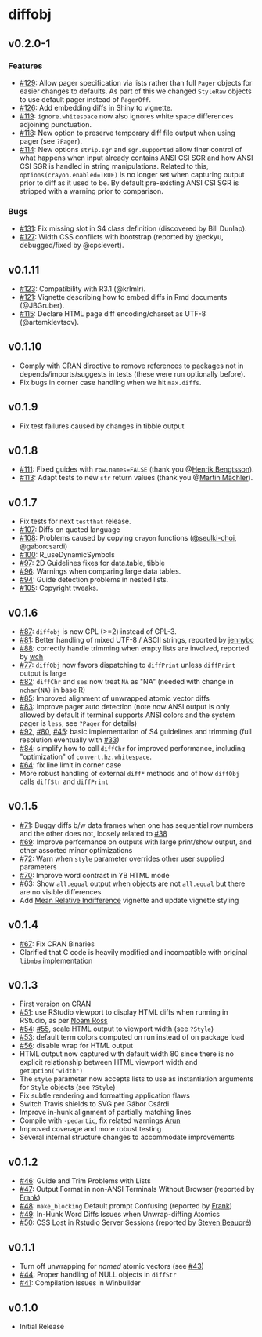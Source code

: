 # diffobj

## v0.2.0-1

### Features

* [#129](https://github.com/brodieG/diffobj/issues/129): Allow pager
  specification via lists rather than full `Pager` objects for easier changes to
  defaults.  As part of this we changed `StyleRaw` objects to use default
  pager instead of `PagerOff`.
* [#126](https://github.com/brodieG/diffobj/issues/126): Add embedding diffs in
  Shiny to vignette.
* [#119](https://github.com/brodieG/diffobj/issues/119): `ignore.whitespace` now
  also ignores white space differences adjoining punctuation.
* [#118](https://github.com/brodieG/diffobj/issues/118): New option to preserve
  temporary diff file output when using pager (see `?Pager`).
* [#114](https://github.com/brodieG/diffobj/issues/114): New options `strip.sgr`
  and `sgr.supported` allow finer control of what happens when input already
  contains ANSI CSI SGR and how ANSI CSI SGR is handled in string manipulations.
  Related to this, `options(crayon.enabled=TRUE)` is no longer set when
  capturing output prior to diff as it used to be.  By default pre-existing ANSI
  CSI SGR is stripped with a warning prior to comparison.

### Bugs

* [#131](https://github.com/brodieG/diffobj/issues/131): Fix missing slot in S4
  class definition (discovered by Bill Dunlap).
* [#127](https://github.com/brodieG/diffobj/issues/127): Width CSS conflicts
  with bootstrap (reported by @eckyu, debugged/fixed by @cpsievert).

## v0.1.11

* [#123](https://github.com/brodieG/diffobj/issues/123): Compatibility with R3.1
  (@krlmlr).
* [#121](https://github.com/brodieG/diffobj/issues/121): Vignette describing how
  to embed diffs in Rmd documents (@JBGruber).
* [#115](https://github.com/brodieG/diffobj/issues/115): Declare HTML page diff
  encoding/charset as UTF-8 (@artemklevtsov).

## v0.1.10

* Comply with CRAN directive to remove references to packages not in
  depends/imports/suggests in tests (these were run optionally before).
* Fix bugs in corner case handling when we hit `max.diffs`.

## v0.1.9

* Fix test failures caused by changes in tibble output

## v0.1.8

* [#111](https://github.com/brodieG/diffobj/issues/111): Fixed guides with
  `row.names=FALSE` (thank you @[Henrik
  Bengtsson](https://github.com/HenrikBengtsson)).
* [#113](https://github.com/brodieG/diffobj/issues/113): Adapt tests to new
  `str` return values (thank you @[Martin
  Mächler](https://github.com/mmaechler)).

## v0.1.7

* Fix tests for next `testthat` release.
* [#107](https://github.com/brodieG/diffobj/issues/107): Diffs on quoted
  language
* [#108](https://github.com/brodieG/diffobj/issues/108): Problems caused by
  copying `crayon` functions
  ([@seulki-choi](https://stackoverflow.com/users/7788015/seulki-choi),
  @gaborcsardi)
* [#100](https://github.com/brodieG/diffobj/issues/100): R_useDynamicSymbols
* [#97](https://github.com/brodieG/diffobj/issues/97): 2D Guidelines fixes for
  data.table, tibble
* [#96](https://github.com/brodieG/diffobj/issues/96): Warnings when comparing
  large data tables.
* [#94](https://github.com/brodieG/diffobj/issues/94): Guide detection problems
  in nested lists.
* [#105](https://github.com/brodieG/diffobj/issues/105): Copyright tweaks.

## v0.1.6

* [#87](https://github.com/brodieG/diffobj/issues/87): `diffobj` is now GPL (>=2)
  instead of GPL-3.
* [#81](https://github.com/brodieG/diffobj/issues/81): Better handling of mixed
  UTF-8 / ASCII strings, reported by [jennybc](https://github.com/jennybc)
* [#88](https://github.com/brodieG/diffobj/issues/88): correctly handle trimming
  when empty lists are involved, reported by [wch](https://github.com/wch)
* [#77](https://github.com/brodieG/diffobj/issues/77): `diffObj` now favors
  dispatching to `diffPrint` unless `diffPrint` output is large
* [#82](https://github.com/brodieG/diffobj/issues/82): `diffChr` and `ses` now
  treat `NA` as "NA" (needed with change in `nchar(NA)` in base R)
* [#85](https://github.com/brodieG/diffobj/issues/85): Improved alignment of
  unwrapped atomic vector diffs
* [#83](https://github.com/brodieG/diffobj/issues/83): Improve pager auto
  detection (note now ANSI output is only allowed by default if terminal
  supports ANSI colors and the system pager is `less`, see `?Pager` for details)
* [#92](https://github.com/brodieG/diffobj/issues/92),
  [#80](https://github.com/brodieG/diffobj/issues/80),
  [#45](https://github.com/brodieG/diffobj/issues/45): basic implementation of
  S4 guidelines and trimming (full resolution eventually with
  [#33](https://github.com/brodieG/diffobj/issues/33))
* [#84](https://github.com/brodieG/diffobj/issues/84): simplify how to call
  `diffChr` for improved performance, including "optimization" of
  `convert.hz.whitespace`.
* [#64](https://github.com/brodieG/diffobj/issues/64): fix line limit in corner
  case
* More robust handling of external `diff*` methods and of how `diffObj` calls
  `diffStr` and `diffPrint`

## v0.1.5

* [#71](https://github.com/brodieG/diffobj/issues/71): Buggy diffs b/w data
  frames when one has sequential row numbers and the other does not, loosely
  related to [#38](https://github.com/brodieG/diffobj/issues/38)
* [#69](https://github.com/brodieG/diffobj/issues/69): Improve performance on
  outputs with large print/show output, and other assorted minor optimizations
* [#72](https://github.com/brodieG/diffobj/issues/72): Warn when `style`
  parameter overrides other user supplied parameters
* [#70](https://github.com/brodieG/diffobj/issues/70): Improve word contrast in YB
  HTML mode
* [#63](https://github.com/brodieG/diffobj/issues/63): Show `all.equal` output
  when objects are not `all.equal` but there are no visible differences
* Add [Mean Relative
  Indifference](http://htmlpreview.github.io/?https://raw.githubusercontent.com/brodieG/diffobj/master/inst/doc/metacomp.html)
  vignette and update vignette styling

## v0.1.4

* [#67](https://github.com/brodieG/diffobj/issues/67): Fix CRAN Binaries
* Clarified that C code is heavily modified and incompatible with original
  `libmba` implementation

## v0.1.3

* First version on CRAN
* [#51](https://github.com/brodieG/diffobj/issues/51): use RStudio viewport to display HTML diffs when running in RStudio, as per [Noam Ross](https://twitter.com/noamross/status/760115813559009280)
* [#54](https://github.com/brodieG/diffobj/issues/54): [#55](https://github.com/brodieG/diffobj/issues/55), scale HTML output to viewport width (see `?Style`)
* [#53](https://github.com/brodieG/diffobj/issues/53): default term colors computed on run instead of on package load
* [#56](https://github.com/brodieG/diffobj/issues/56): disable wrap for HTML output
* HTML output now captured with default width 80 since there is no explicit relationship between HTML viewport width and `getOption("width")`
* The `style` parameter now accepts lists to use as instantiation arguments for `Style` objects (see `?Style`)
* Fix subtle rendering and formatting application flaws
* Switch Travis shields to SVG per Gábor Csárdi
* Improve in-hunk alignment of partially matching lines
* Compile with `-pedantic`, fix related warnings [Arun](http://stackoverflow.com/users/559784/arun)
* Improved coverage and more robust testing
* Several internal structure changes to accommodate improvements

## v0.1.2

* [#46](https://github.com/brodieG/diffobj/issues/46): Guide and Trim Problems with Lists
* [#47](https://github.com/brodieG/diffobj/issues/47): Output Format in non-ANSI Terminals Without Browser (reported by [Frank](https://github.com/brodieG/diffobj/issues/47))
* [#48](https://github.com/brodieG/diffobj/issues/48): `make_blocking` Default prompt Confusing (reported by [Frank](https://github.com/brodieG/diffobj/issues/47))
* [#49](https://github.com/brodieG/diffobj/issues/49): In-Hunk Word Diffs Issues when Unwrap-diffing Atomics
* [#50](https://github.com/brodieG/diffobj/issues/50): CSS Lost in Rstudio Server Sessions (reported by [Steven Beaupré](https://chat.stackoverflow.com/users/4064778/steven-beaupre))

## v0.1.1

* Turn off unwrapping for _named_ atomic vectors (see [#43](https://github.com/brodieG/diffobj/issues/43))
* [#44](https://github.com/brodieG/diffobj/issues/44): Proper handling of NULL objects in `diffStr`
* [#41](https://github.com/brodieG/diffobj/issues/41): Compilation Issues in Winbuilder

## v0.1.0

* Initial Release
